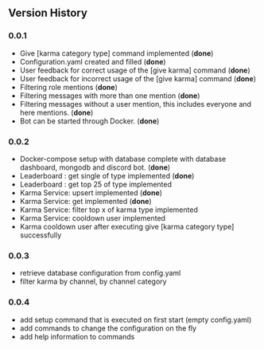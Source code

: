 ## Version History
### 0.0.1
* Give [karma category type] command implemented (**done**)
* Configuration.yaml created and filled (**done**)
* User feedback for correct usage of the [give karma] command (**done**)
* User feedback for incorrect usage of the [give karma] command (**done**)
* Filtering role mentions (**done**)
* Filtering messages with more than one mention (**done**)
* Filtering messages without a user mention, this includes everyone and here mentions. (**done**)
* Bot can be started through Docker. (**done**)

### 0.0.2
* Docker-compose setup with database complete with database 
dashboard, mongodb and discord bot. (**done**)
* Leaderboard : get single of type implemented (**done**)
* Leaderboard : get top 25 of type implemented
* Karma Service: upsert implemented (**done**)
* Karma Service: get implemented (**done**)
* Karma Service: filter top x of karma type implemented
* Karma Service: cooldown user implemented
* Karma cooldown user after executing give [karma category type] successfully

### 0.0.3
* retrieve database configuration from config.yaml
* filter karma by channel, by channel category

### 0.0.4
* add setup command that is executed on first start (empty config.yaml)
* add commands to change the configuration on the fly
* add help information to commands